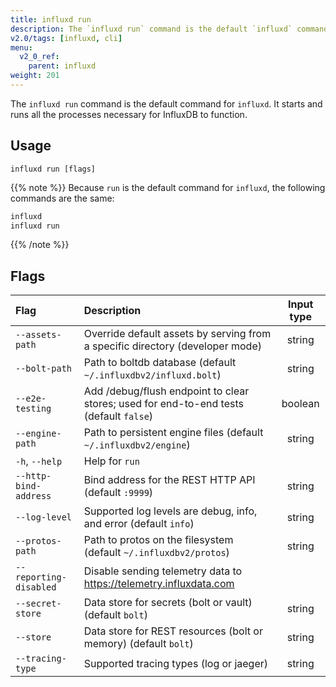 ```yaml
---
title: influxd run
description: The `influxd run` command is the default `influxd` command and starts the influxd server.
v2.0/tags: [influxd, cli]
menu:
  v2_0_ref:
    parent: influxd
weight: 201
---
```


The `influxd run` command is the default command for `influxd`.
It starts and runs all the processes necessary for InfluxDB to function.

## Usage

```
influxd run [flags]
```

{{% note %}}
Because `run` is the default command for `influxd`, the following commands are the same:

```bash
influxd
influxd run
```
{{% /note %}}

## Flags

| Flag                   | Description                                                                            | Input type |
| :--------------------- | :------------------------------------------------------------------------------------- | :--------: |
| `--assets-path`        | Override default assets by serving from a specific directory (developer mode)          | string     |
| `--bolt-path`          | Path to boltdb database (default `~/.influxdbv2/influxd.bolt`)                         | string     |
| `--e2e-testing`        | Add /debug/flush endpoint to clear stores; used for end-to-end tests (default `false`) | boolean    |
| `--engine-path`        | Path to persistent engine files (default `~/.influxdbv2/engine`)                       | string     |
| `-h`, `--help`         | Help for `run`                                                                     |            |
| `--http-bind-address`  | Bind address for the REST HTTP API (default `:9999`)                                   | string     |
| `--log-level`          | Supported log levels are debug, info, and error (default `info`)                       | string     |
| `--protos-path`        | Path to protos on the filesystem (default `~/.influxdbv2/protos`)                      | string     |
| `--reporting-disabled` | Disable sending telemetry data to https://telemetry.influxdata.com                     |            |
| `--secret-store`       | Data store for secrets (bolt or vault) (default `bolt`)                                | string     |
| `--store`              | Data store for REST resources (bolt or memory) (default `bolt`)                        | string     |
| `--tracing-type`       | Supported tracing types (log or jaeger)                                                | string     |
